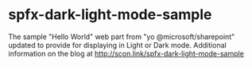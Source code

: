 # spfx-dark-light-mode-sample
The sample "Hello World" web part from "yo @microsoft/sharepoint" updated to provide for displaying in Light or Dark mode.
Additional information on the blog at http://scon.link/spfx-dark-light-mode-sample

